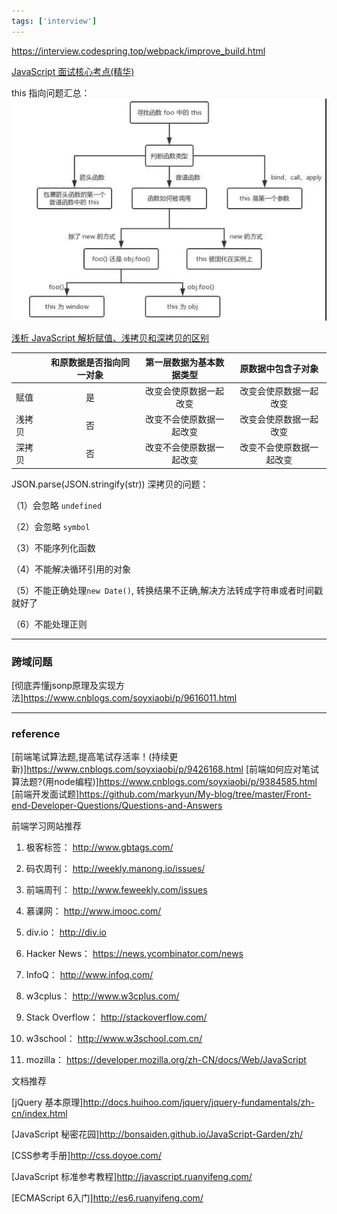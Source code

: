 ```yaml
---
tags: ['interview']
---
```


https://interview.codespring.top/webpack/improve_build.html

[JavaScript 面试核心考点(精华)](https://www.cnblogs.com/abc-x/p/11161374.html)

this 指向问题汇总：
![install-command-img](../../assets/img/this-js.jpg)

[浅析 JavaScript 解析赋值、浅拷贝和深拷贝的区别](https://www.cnblogs.com/chengxs/p/10788442.html)

|        | 和原数据是否指向同一对象 | 第一层数据为基本数据类型 | 原数据中包含子对象       |
| ------ | :------------------------: | :------------------------: | :------------------------: |
| 赋值   | 是                       | 改变会使原数据一起改变   | 改变会使原数据一起改变   |
| 浅拷贝 | 否                       | 改变不会使原数据一起改变 | 改变会使原数据一起改变   |
| 深拷贝 | 否                       | 改变不会使原数据一起改变 | 改变不会使原数据一起改变 |


JSON.parse(JSON.stringify(str)) 深拷贝的问题：

（1）会忽略 `undefined`

（2）会忽略 `symbol`

（3）不能序列化函数

（4）不能解决循环引用的对象

（5）不能正确处理`new Date()`, 转换结果不正确,解决方法转成字符串或者时间戳就好了

（6）不能处理正则



---
### 跨域问题
[彻底弄懂jsonp原理及实现方法]<https://www.cnblogs.com/soyxiaobi/p/9616011.html>

---
### reference

[前端笔试算法题,提高笔试存活率！(持续更新)]<https://www.cnblogs.com/soyxiaobi/p/9426168.html>
[前端如何应对笔试算法题?(用node编程)]<https://www.cnblogs.com/soyxiaobi/p/9384585.html>
[前端开发面试题]<https://github.com/markyun/My-blog/tree/master/Front-end-Developer-Questions/Questions-and-Answers>

前端学习网站推荐
1. 极客标签：     http://www.gbtags.com/

2. 码农周刊：     http://weekly.manong.io/issues/

3. 前端周刊：     http://www.feweekly.com/issues

4. 慕课网：       http://www.imooc.com/

5. div.io：		 http://div.io

6. Hacker News： https://news.ycombinator.com/news

7. InfoQ：       http://www.infoq.com/

8. w3cplus：     http://www.w3cplus.com/

9. Stack Overflow： http://stackoverflow.com/

10. w3school：    http://www.w3school.com.cn/

11. mozilla：     https://developer.mozilla.org/zh-CN/docs/Web/JavaScript

文档推荐

[jQuery 基本原理]<http://docs.huihoo.com/jquery/jquery-fundamentals/zh-cn/index.html>

[JavaScript 秘密花园]<http://bonsaiden.github.io/JavaScript-Garden/zh/>

[CSS参考手册]<http://css.doyoe.com/>

[JavaScript 标准参考教程]<http://javascript.ruanyifeng.com/>

[ECMAScript 6入门]<http://es6.ruanyifeng.com/>
